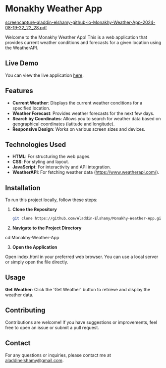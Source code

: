 # Monakhy Weather App

[screencapture-aladdin-elshamy-github-io-Monakhy-Weather-App-2024-08-19-22_22_28.pdf](https://github.com/user-attachments/files/16664438/screencapture-aladdin-elshamy-github-io-Monakhy-Weather-App-2024-08-19-22_22_28.pdf)

Welcome to the Monakhy Weather App! This is a web application that provides current weather conditions and forecasts for a given location using the WeatherAPI.

## Live Demo

You can view the live application [here](https://aladdin-elshamy.github.io/Monakhy-Weather-App/).

## Features

- **Current Weather**: Displays the current weather conditions for a specified location.
- **Weather Forecast**: Provides weather forecasts for the next few days.
- **Search by Coordinates**: Allows you to search for weather data based on geographical coordinates (latitude and longitude).
- **Responsive Design**: Works on various screen sizes and devices.

## Technologies Used

- **HTML**: For structuring the web pages.
- **CSS**: For styling and layout.
- **JavaScript**: For interactivity and API integration.
- **WeatherAPI**: For fetching weather data (https://www.weatherapi.com/).

## Installation

To run this project locally, follow these steps:

1. **Clone the Repository**

   ```bash
   git clone https://github.com/Aladdin-Elshamy/Monakhy-Weather-App.git

2. **Navigate to the Project Directory**

cd Monakhy-Weather-App

3. **Open the Application**

Open index.html in your preferred web browser. You can use a local server or simply open the file directly.

## Usage

**Get Weather**: Click the 'Get Weather' button to retrieve and display the weather data.

## Contributing

Contributions are welcome! If you have suggestions or improvements, feel free to open an issue or submit a pull request.

## Contact
For any questions or inquiries, please contact me at aladdinelshamy@gmail.com.
